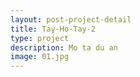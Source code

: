 ```yaml
---
layout: post-project-detail
title: Tay-Ho-Tay-2
type: project
description: Mo ta du an
image: 01.jpg 
---
```

